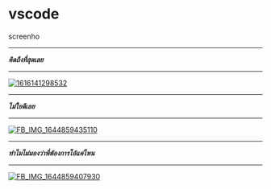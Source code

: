 # vscode
screenho
*****
***คิดถึงที่สุดเลย***
*****
[![1616141298532](https://user-images.githubusercontent.com/80153243/156266643-5f1db9e8-d213-4f57-b751-aca42f8b0aa6.jpg)](https://manager.line.biz/invitation/olLkRnrXRZpUEMOrv351K8pa92vx8w) 
******
***ไม่ใยดีเลย***
*****
[![FB_IMG_1644859435110](https://user-images.githubusercontent.com/80153243/156264902-96b95813-7d36-45e9-87c7-4e82ff3e9451.jpg)](https://manager.line.biz/invitation/olLkRnrXRZpUEMOrv351K8pa92vx8w) 
******
***ทำไมไม่มองว่าพี่ต้องการโอ้แค่ไหน***
*****
[![FB_IMG_1644859407930](https://user-images.githubusercontent.com/80153243/156264825-0f945324-7868-4bf0-9e3d-0ca514c74746.jpg)](https://manager.line.biz/invitation/olLkRnrXRZpUEMOrv351K8pa92vx8w) 
